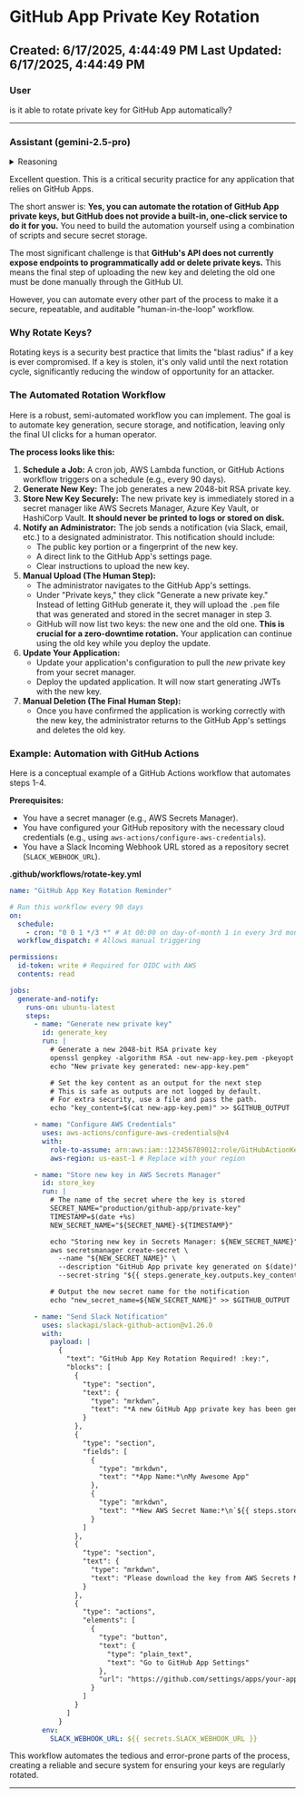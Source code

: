 # GitHub App Private Key Rotation
Created: 6/17/2025, 4:44:49 PM
Last Updated: 6/17/2025, 4:44:49 PM
---

### User

is it able to rotate private key for GitHub App automatically?


---

### Assistant (gemini-2.5-pro)

<details>
<summary>Reasoning</summary>

**Clarifying the Query**

I'm now fully immersed in understanding the user's need. I'm focusing on the "GitHub" and "rotate private key" components. This deconstruction is helping me zero in on the exact problem and identify the relevant context for a comprehensive solution. My goal is to determine the optimal approach for key rotation within the GitHub ecosystem.


**Analyzing Automations**

I've explored the question further, focusing on automation. My research indicates GitHub itself doesn't offer built-in key rotation. Now, I'm examining scripting and third-party solutions that might provide an automated approach. I'm considering integrating these into a practical solution tailored to the user's need. The process is nearing an answer.


**Developing a Strategy**

I'm now crafting a structured response. I'll begin with a clear, direct answer to the user's question about automated key rotation. Then, I'll explain the security reasons behind rotation, enhancing the overall value. Lastly, I'll outline the high-level steps for automating this process, establishing a foundation for the automation script.


**Adjusting My Approach**

I've hit a significant roadblock. The GitHub API *lacks* a direct endpoint for uploading new private keys. This necessitates a revision of the automation strategy. Instead of a fully automated script, my response will focus on guiding the user through the manual steps, providing clear instructions for key generation, secure storage, and scheduled execution.


**Adjusting the Automation**

Now, I'm adapting my approach due to API limitations. My focus is on a *partially* automated solution. I'm building a plan to guide the user to generate a key pair and securely store it, triggering a notification for the manual upload step. I'm also considering supplemental processes, like checking for key ID updates, to enhance overall automation.


**Developing the Outline**

I'm now refining the automation strategy, recognizing the API limitations. My revised plan will offer a partially automated solution: a script generating the new key pair, storing it securely, and notifying the user. The user will then manually upload the key. I'm focusing on providing practical examples, like a GitHub Action, to make the solution more tangible.


**Finalizing the Response**

I'm now consolidating the response for clarity and impact. My focus is on the *partially automated* solution, emphasizing clear user guidance. I'll include a concrete GitHub Actions example, detailing both automated and manual steps. This will allow the user to immediately understand the practical implications, alongside clear notes.


**Developing a Solution**

I've carefully deconstructed the question, aiming to provide a practical solution. The GitHub API's limitations regarding private key management necessitate a partially automated approach. I plan to highlight both the automated components and the user-triggered actions. Providing clear instructions is now paramount, considering the complexities of key rotation.



</details>

Excellent question. This is a critical security practice for any application that relies on GitHub Apps.

The short answer is: **Yes, you can automate the rotation of GitHub App private keys, but GitHub does not provide a built-in, one-click service to do it for you.** You need to build the automation yourself using a combination of scripts and secure secret storage.

The most significant challenge is that **GitHub's API does not currently expose endpoints to programmatically add or delete private keys.** This means the final step of uploading the new key and deleting the old one must be done manually through the GitHub UI.

However, you can automate every other part of the process to make it a secure, repeatable, and auditable "human-in-the-loop" workflow.

### Why Rotate Keys?

Rotating keys is a security best practice that limits the "blast radius" if a key is ever compromised. If a key is stolen, it's only valid until the next rotation cycle, significantly reducing the window of opportunity for an attacker.

### The Automated Rotation Workflow

Here is a robust, semi-automated workflow you can implement. The goal is to automate key generation, secure storage, and notification, leaving only the final UI clicks for a human operator.

**The process looks like this:**

1.  **Schedule a Job:** A cron job, AWS Lambda function, or GitHub Actions workflow triggers on a schedule (e.g., every 90 days).
2.  **Generate New Key:** The job generates a new 2048-bit RSA private key.
3.  **Store New Key Securely:** The new private key is immediately stored in a secret manager like AWS Secrets Manager, Azure Key Vault, or HashiCorp Vault. **It should never be printed to logs or stored on disk.**
4.  **Notify an Administrator:** The job sends a notification (via Slack, email, etc.) to a designated administrator. This notification should include:
    *   The public key portion or a fingerprint of the new key.
    *   A direct link to the GitHub App's settings page.
    *   Clear instructions to upload the new key.
5.  **Manual Upload (The Human Step):**
    *   The administrator navigates to the GitHub App's settings.
    *   Under "Private keys," they click "Generate a new private key." Instead of letting GitHub generate it, they will upload the `.pem` file that was generated and stored in the secret manager in step 3.
    *   GitHub will now list two keys: the new one and the old one. **This is crucial for a zero-downtime rotation.** Your application can continue using the old key while you deploy the update.
6.  **Update Your Application:**
    *   Update your application's configuration to pull the *new* private key from your secret manager.
    *   Deploy the updated application. It will now start generating JWTs with the new key.
7.  **Manual Deletion (The Final Human Step):**
    *   Once you have confirmed the application is working correctly with the new key, the administrator returns to the GitHub App's settings and deletes the old key.

### Example: Automation with GitHub Actions

Here is a conceptual example of a GitHub Actions workflow that automates steps 1-4.

**Prerequisites:**

*   You have a secret manager (e.g., AWS Secrets Manager).
*   You have configured your GitHub repository with the necessary cloud credentials (e.g., using `aws-actions/configure-aws-credentials`).
*   You have a Slack Incoming Webhook URL stored as a repository secret (`SLACK_WEBHOOK_URL`).

**.github/workflows/rotate-key.yml**

```yaml
name: "GitHub App Key Rotation Reminder"

# Run this workflow every 90 days
on:
  schedule:
    - cron: "0 0 1 */3 *" # At 00:00 on day-of-month 1 in every 3rd month.
  workflow_dispatch: # Allows manual triggering

permissions:
  id-token: write # Required for OIDC with AWS
  contents: read

jobs:
  generate-and-notify:
    runs-on: ubuntu-latest
    steps:
      - name: "Generate new private key"
        id: generate_key
        run: |
          # Generate a new 2048-bit RSA private key
          openssl genpkey -algorithm RSA -out new-app-key.pem -pkeyopt rsa_keygen_bits:2048
          echo "New private key generated: new-app-key.pem"

          # Set the key content as an output for the next step
          # This is safe as outputs are not logged by default.
          # For extra security, use a file and pass the path.
          echo "key_content=$(cat new-app-key.pem)" >> $GITHUB_OUTPUT

      - name: "Configure AWS Credentials"
        uses: aws-actions/configure-aws-credentials@v4
        with:
          role-to-assume: arn:aws:iam::123456789012:role/GitHubActionKeyRotationRole # Replace with your IAM Role
          aws-region: us-east-1 # Replace with your region

      - name: "Store new key in AWS Secrets Manager"
        id: store_key
        run: |
          # The name of the secret where the key is stored
          SECRET_NAME="production/github-app/private-key"
          TIMESTAMP=$(date +%s)
          NEW_SECRET_NAME="${SECRET_NAME}-${TIMESTAMP}"

          echo "Storing new key in Secrets Manager: ${NEW_SECRET_NAME}"
          aws secretsmanager create-secret \
            --name "${NEW_SECRET_NAME}" \
            --description "GitHub App private key generated on $(date)" \
            --secret-string "${{ steps.generate_key.outputs.key_content }}"

          # Output the new secret name for the notification
          echo "new_secret_name=${NEW_SECRET_NAME}" >> $GITHUB_OUTPUT

      - name: "Send Slack Notification"
        uses: slackapi/slack-github-action@v1.26.0
        with:
          payload: |
            {
              "text": "GitHub App Key Rotation Required! :key:",
              "blocks": [
                {
                  "type": "section",
                  "text": {
                    "type": "mrkdwn",
                    "text": "*A new GitHub App private key has been generated and requires manual upload.*"
                  }
                },
                {
                  "type": "section",
                  "fields": [
                    {
                      "type": "mrkdwn",
                      "text": "*App Name:*\nMy Awesome App"
                    },
                    {
                      "type": "mrkdwn",
                      "text": "*New AWS Secret Name:*\n`${{ steps.store_key.outputs.new_secret_name }}`"
                    }
                  ]
                },
                {
                  "type": "section",
                  "text": {
                    "type": "mrkdwn",
                    "text": "Please download the key from AWS Secrets Manager and upload it to the GitHub App settings. *Do not delete the old key until the application is confirmed to be working with the new one.*"
                  }
                },
                {
                  "type": "actions",
                  "elements": [
                    {
                      "type": "button",
                      "text": {
                        "type": "plain_text",
                        "text": "Go to GitHub App Settings"
                      },
                      "url": "https://github.com/settings/apps/your-app-name"
                    }
                  ]
                }
              ]
            }
        env:
          SLACK_WEBHOOK_URL: ${{ secrets.SLACK_WEBHOOK_URL }}
```

This workflow automates the tedious and error-prone parts of the process, creating a reliable and secure system for ensuring your keys are regularly rotated.


---
